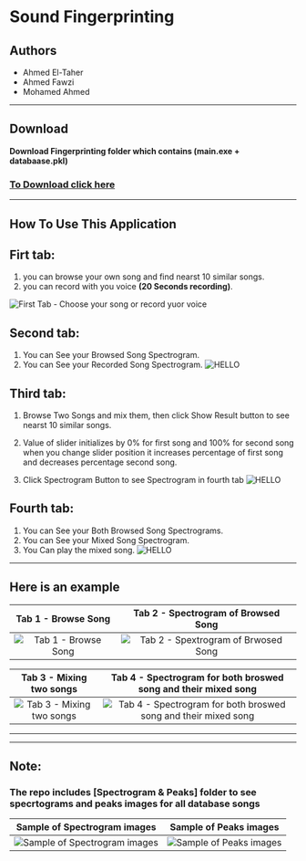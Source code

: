 # **Sound Fingerprinting**

## **Authors**

- Ahmed El-Taher
- Ahmed Fawzi
- Mohamed Ahmed

---

## Download

**Download Fingerprinting folder which contains (main.exe + databaase.pkl)**

### [To Download click here](https://drive.google.com/drive/u/0/folders/1TuvhvBIqxUPvmLRr4Jei2K37dPLC16ZA)

---

## How To Use This Application

## Firt tab:

1. you can browse your own song and find nearst 10 similar songs.
2. you can record with you voice **(20 Seconds recording)**.

![First Tab - Choose your song or record yuor voice](./captures/Capture.JPG)

## Second tab:

1. You can See your Browsed Song Spectrogram.
2. You can See your Recorded Song Spectrogram.
   ![HELLO](./captures/Capture2.JPG)

## Third tab:

1. Browse Two Songs and mix them, then click Show Result button to see nearst 10 similar songs.

2. Value of slider initializes by 0% for first song and 100% for second song when you change slider position it increases percentage of first song and decreases percentage second song.

3. Click Spectrogram Button to see Spectrogram in fourth tab
   ![HELLO](./captures/Capture3.JPG)

## Fourth tab:

1. You can See your Both Browsed Song Spectrograms.
2. You can See your Mixed Song Spectrogram.
3. You Can play the mixed song.
   ![HELLO](./captures/Capture4.JPG)

---

## Here is an example

|               Tab 1 - Browse Song                |               Tab 2 - Spectrogram of Browsed Song               |
| :----------------------------------------------: | :-------------------------------------------------------------: |
| ![Tab 1 - Browse Song ](./captures/Capture6.JPG) | ![Tab 2 - Spextrogram of Brwosed Song](./captures/Capture7.JPG) |

|               Tab 3 - Mixing two songs                |               Tab 4 - Spectrogram for both broswed song and their mixed song               |
| :---------------------------------------------------: | :----------------------------------------------------------------------------------------: |
| ![Tab 3 - Mixing two songs ](./captures/Capture8.JPG) | ![Tab 4 - Spectrogram for both broswed song and their mixed song](./captures/Capture9.JPG) |

---

---

## Note:

### The repo includes [Spectrogram & Peaks] folder to see specrtograms and peaks images for all database songs

|               Sample of Spectrogram images               |               Sample of Peaks images                |
| :------------------------------------------------------: | :-------------------------------------------------: |
| ![Sample of Spectrogram images](./captures/Capture5.JPG) | ![Sample of Peaks images](./captures/Capture10.JPG) |
